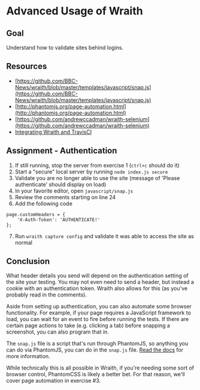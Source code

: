 # Advanced Usage of Wraith

## Goal
Understand how to validate sites behind logins.

## Resources
- [https://github.com/BBC-News/wraith/blob/master/templates/javascript/snap.js](https://github.com/BBC-News/wraith/blob/master/templates/javascript/snap.js)
- [http://phantomjs.org/page-automation.html](http://phantomjs.org/page-automation.html)
- [https://github.com/andrewccadman/wraith-selenium](https://github.com/andrewccadman/wraith-selenium)
- [Integrating Wraith and TravisCI](http://blog.kevinlamping.com/easy-ui-regression-testing-with-wraith-and-travisci/)

## Assignment - Authentication

1. If still running, stop the server from exercise 1 (`ctrl+c` should do it)
2. Start a "secure" local server by running `node index.js secure`
3. Validate you are no longer able to use the site (message of 'Please authenticate' should display on load)
4. In your favorite editor, open `javascript/snap.js`
5. Review the comments starting on line 24
6. Add the following code

  ```
  page.customHeaders = {
      'X-Auth-Token': 'AUTHENTICATE!'
  };
  ```

7. Run `wraith capture config` and validate it was able to access the site as normal

## Conclusion

What header details you send will depend on the authentication setting of the site your testing. You may not even need to send a header, but instead a cookie with an authentication token. Wraith also allows for this (as you've probably read in the comments). 

Aside from setting up authentication, you can also automate some browser functionality. For example, if your page requires a JavaScript framework to load, you can wait for an event to fire before running the tests. If there are certain page actions to take (e.g. clicking a tab) before snapping a screenshot, you can also program that in. 

The `snap.js` file is a script that's run through PhantomJS, so anything you can do via PhantomJS, you can do in the `snap.js` file. [Read the docs](http://phantomjs.org/page-automation.html) for more information.

While technically this is all possible in Wraith, if you're needing some sort of browser control, PhantomCSS is likely a better bet. For that reason, we'll cover page automation in exercise #3.